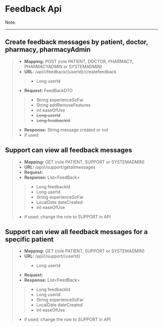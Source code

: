 # Feedback Api

Note:

---
## Create feedback messages by patient, doctor, pharmacy, pharmacyAdmin
>- **Mapping:** POST (role PATIENT, DOCTOR, PHARMACY, PHARMACYADMIN or SYSTEMADMIN)
>- **URL:** /api/i/feedback/{userId}/createfeedback
>>- Long userId
>- **Request:** FeedBackDTO
>>- String experienceSoFar
>>- String addRemoveFeatures
>>- int easeOfUse
>>- ~~Long userId~~
>>- ~~Long feedbackId~~
>- **Response:** String message created or not
>- if used: 

## Support can view all feedback messages
>- **Mapping:** GET (role PATIENT, SUPPORT or SYSTEMADMIN)
>- **URL:** /api/i/support/getallmessages
>- **Request:** 
>- **Response:** List&LT;FeedBack>
>>- Long feedbackId
>>- Long userId
>>- String experienceSoFar
>>- LocalDate dateCreated
>>- int easeOfUse
>- if used: change the role to SUPPORT in API

## Support can view all feedback messages for a specific patient
>- **Mapping:** GET (role PATIENT, SUPPORT or SYSTEMADMIN)
>- **URL:** /api/i/support/{userId}
>>- Long userId
>- **Request:** 
>- **Response:** List&LT;FeedBack>
>>- Long feedbackId
>>- Long userId
>>- String experienceSoFar
>>- LocalDate dateCreated
>>- int easeOfUse
>- if used: change the role to SUPPORT in API
